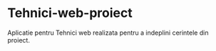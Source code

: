 # Tehnici-web-proiect
Aplicatie pentru Tehnici web realizata pentru a indeplini cerintele din proiect.
